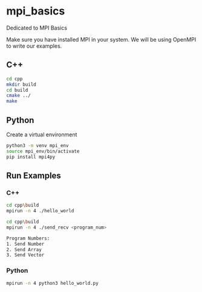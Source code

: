 # mpi_basics

Dedicated to MPI Basics 

Make sure you have installed MPI in your system.  We will be using OpenMPI to write our examples.

## C++

```bash
cd cpp
mkdir build
cd build
cmake ../
make
```

## Python

Create a virtual environment

```bash
python3 -m venv mpi_env
source mpi_env/bin/activate
pip install mpi4py
```

## Run Examples

### C++

```bash
cd cpp\build
mpirun -n 4 ./hello_world
```

```bash
cd cpp\build
mpirun -n 4 ./send_recv <program_num>

Program Numbers:
1. Send Number 
2. Send Array
3. Send Vector
```

### Python

```bash
mpirun -n 4 python3 hello_world.py
```

